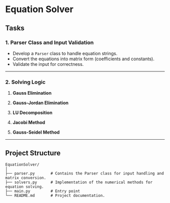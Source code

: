 # Equation Solver

## Tasks

### 1. Parser Class and Input Validation
- Develop a `Parser` class to handle equation strings.
- Convert the equations into matrix form (coefficients and constants).
- Validate the input for correctness.

---

### 2. Solving Logic

1. **Gauss Elimination**  

2. **Gauss-Jordan Elimination**  

3. **LU Decomposition**  

4. **Jacobi Method**  

5. **Gauss-Seidel Method**  

---

## Project Structure

```plaintext
EquationSolver/
│
├── parser.py       # Contains the Parser class for input handling and matrix conversion.
├── solvers.py      # Implementation of the numerical methods for equation solving.
├── main.py         # Entry point 
└── README.md       # Project documentation.